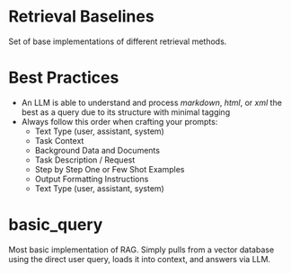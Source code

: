# Retrieval Baselines
Set of base implementations of different retrieval methods.

# Best Practices
* An LLM is able to understand and process *markdown*, *html*, or *xml* the best as a query due to its structure with minimal tagging
* Always follow this order when crafting your prompts:
    * Text Type (user, assistant, system)
    * Task Context
    * Background Data and Documents
    * Task Description / Request
    * Step by Step One or Few Shot Examples
    * Output Formatting Instructions
    * Text Type (user, assistant, system)
    
# basic_query
Most basic implementation of RAG. Simply pulls from a vector database using the direct user query, loads it into context, and answers via LLM.